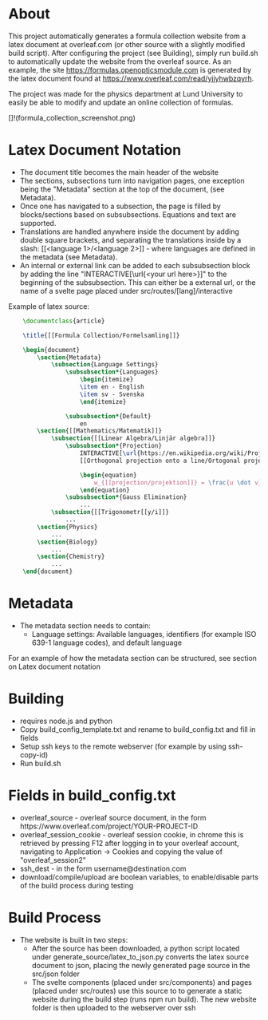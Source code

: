 # About
This project automatically generates a formula collection website from a latex document at overleaf.com (or other source with a slightly modified build script). After configuring the project (see Building), simply run build.sh to automatically update the website from the overleaf source. As an example, the site https://formulas.openopticsmodule.com is generated by the latex document found at https://www.overleaf.com/read/yjjyhwbzqyrh.

The project was made for the physics department at Lund University to easily be able to modify and update an online collection of formulas.

[]!(formula_collection_screenshot.png)

# Latex Document Notation
- The document title becomes the main header of the website
- The sections, subsections turn into navigation pages, one exception being the "Metadata" section at the top of the document, (see Metadata).
- Once one has navigated to a subsection, the page is filled by blocks/sections based on subsubsections. Equations and text are supported.
- Translations are handled anywhere inside the document by adding double square brackets, and separating the translations inside by a slash: [[\<language 1\>/\<language 2\>]] - where languages are defined in the metadata (see Metadata).
- An internal or external link can be added to each subsubsection block by adding the line "INTERACTIVE[\url{\<your url here\>}]" to the beginning of the subsubsection. This can either be a external url, or the name of a svelte page placed under src/routes/[lang]/interactive

Example of latex source:

```latex
    \documentclass{article}

    \title{[[Formula Collection/Formelsamling]]}

    \begin{document}
        \section{Metadata}
            \subsection{Language Settings}
                \subsubsection*{Languages}
                    \begin{itemize}
                    \item en - English
                    \item sv - Svenska
                    \end{itemize}

                \subsubsection*{Default}
                    en
        \section{[[Mathematics/Matematik]]}
            \subsection{[[Linear Algebra/Linjär algebra]]}
                \subsubsection*{Projection}
                    INTERACTIVE[\url{https://en.wikipedia.org/wiki/Projection}]
                    [[Orthogonal projection onto a line/Ortogonal projektion på linje]]

                    \begin{equation}
                        w_{[[projection/projektion]]} = \frac{u \dot v}{\|v\|^2}v
                    \end{equation}
                \subsubsection*{Gauss Elimination}
                    ...
            \subsection{[[Trigonometr[[y/i]]}
                ...
        \section{Physics}
            ...
        \section{Biology}
            ...
        \section{Chemistry}
            ...
    \end{document}
```
# Metadata

- The metadata section needs to contain:
    - Language settings: Available languages, identifiers (for example ISO 639-1 language codes), and default language

For an example of how the metadata section can be structured, see section on Latex document notation

# Building
- requires node.js and python
- Copy build_config_template.txt and rename to build_config.txt and fill in fields
- Setup ssh keys to the remote webserver (for example by using ssh-copy-id)
- Run build.sh

# Fields in build_config.txt
- overleaf_source - overleaf source document, in the form ht<span>tp</span>s://w<span>ww.</span>overleaf.com/project/YOUR-PROJECT-ID
- overleaf_session_cookie - overleaf session cookie, in chrome this is retrieved by pressing F12 after logging in to your overleaf account, navigating to Application -> Cookies and copying the value of "overleaf_session2"
- ssh_dest - in the form username<span>@</span>destination.com
- download/compile/upload are boolean variables, to enable/disable parts of the build process during testing

# Build Process

- The website is built in two steps:
    - After the source has been downloaded, a python script located under generate_source/latex_to_json.py converts the latex source document to json, placing the newly generated page source in the src/json folder
    - The svelte components (placed under src/components) and pages (placed under src/routes) use this source to to generate a static website during the build step (runs npm run build). The new website folder is then uploaded to the webserver over ssh
